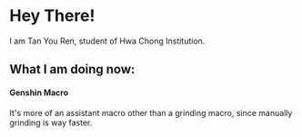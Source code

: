 # Hey There! 
I am Tan You Ren, student of Hwa Chong Institution.

## What I am doing now:
#### Genshin Macro
It's more of an assistant macro other than a grinding macro, since manually grinding is way faster.
